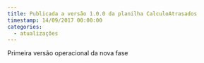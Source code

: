 ```yaml
---
title: Publicada a versão 1.0.0 da planilha CalculoAtrasados
timestamp: 14/09/2017 00:00:00
categories:
  - atualizações
---
```


Primeira versão operacional da nova fase